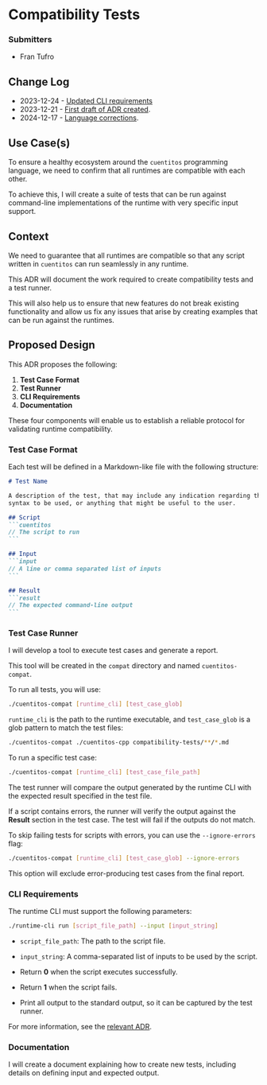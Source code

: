 # Compatibility Tests

### Submitters

- Fran Tufro

## Change Log

- 2023-12-24 - [Updated CLI requirements](https://github.com/hiddenpeopleclub/cuentitos/pull/51)
- 2023-12-21 - [First draft of ADR created](https://github.com/hiddenpeopleclub/cuentitos/pull/51).
- 2024-12-17 - [Language corrections](https://github.com/hiddenpeopleclub/cuentitos/pull/52).

## Use Case(s)

To ensure a healthy ecosystem around the `cuentitos` programming language, we
need to confirm that all runtimes are compatible with each other.

To achieve this, I will create a suite of tests that can be run against
command-line implementations of the runtime with very specific input support.

## Context

We need to guarantee that all runtimes are compatible so that any script written
in `cuentitos` can run seamlessly in any runtime.

This ADR will document the work required to create compatibility tests and a
test runner.

This will also help us to ensure that new features do not break existing
functionality and allow us fix any issues that arise by creating examples that
can be run against the runtimes.

## Proposed Design

This ADR proposes the following:

1. **Test Case Format**
2. **Test Runner**
3. **CLI Requirements**
4. **Documentation**

These four components will enable us to establish a reliable protocol for
validating runtime compatibility.

### Test Case Format

Each test will be defined in a Markdown-like file with the following structure:

````markdown
# Test Name

A description of the test, that may include any indication regarding the
syntax to be used, or anything that might be useful to the user.

## Script
```cuentitos
// The script to run
```

## Input
```input
// A line or comma separated list of inputs
```

## Result
```result
// The expected command-line output
```
````

### Test Case Runner

I will develop a tool to execute test cases and generate a report.

This tool will be created in the `compat` directory and named
`cuentitos-compat`.

To run all tests, you will use:

```bash
./cuentitos-compat [runtime_cli] [test_case_glob]
```

`runtime_cli` is the path to the runtime executable, and `test_case_glob` is a
glob pattern to match the test files:

```bash
./cuentitos-compat ./cuentitos-cpp compatibility-tests/**/*.md
```

To run a specific test case:

```bash
./cuentitos-compat [runtime_cli] [test_case_file_path]
```

The test runner will compare the output generated by the runtime CLI with the
expected result specified in the test file.

If a script contains errors, the runner will verify the output against the
**Result** section in the test case. The test will fail if the outputs do not
match.

To skip failing tests for scripts with errors, you can use the `--ignore-errors`
flag:

```bash
./cuentitos-compat [runtime_cli] [test_case_glob] --ignore-errors
```

This option will exclude error-producing test cases from the final report.

### CLI Requirements

The runtime CLI must support the following parameters:

```bash
./runtime-cli run [script_file_path] --input [input_string]
```

- `script_file_path`: The path to the script file.
- `input_string`: A comma-separated list of inputs to be used by the script.

- Return **0** when the script executes successfully.
- Return **1** when the script fails.
- Print all output to the standard output, so it can be captured by the test
runner.

For more information, see the [relevant ADR](./000002-cli-requirements-for-compatibility-tests.md).


### Documentation

I will create a document explaining how to create new tests, including details
on defining input and expected output.
